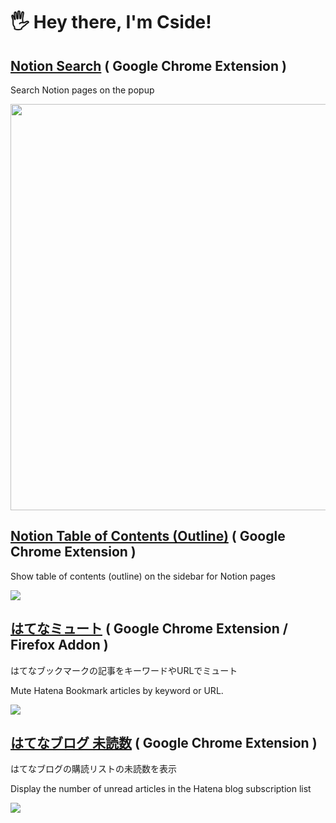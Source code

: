 # 🖐️ Hey there, I'm Cside!

## [Notion Search](https://github.com/Cside/chrome-notion-search) ( Google Chrome Extension )

Search Notion pages on the popup

<a href="https://github.com/Cside/notion-search">
  <img src="https://user-images.githubusercontent.com/315510/209901453-03629f48-d7a1-4c4f-aac0-e2b6b8705e26.gif" width="650px" />
</a>

## [Notion Table of Contents (Outline)](https://github.com/Cside/chrome-notion-table-of-contents) ( Google Chrome Extension )

Show table of contents (outline) on the sidebar for Notion pages

<a href="https://github.com/Cside/notion-table-of-contents"><img src="https://lh3.googleusercontent.com/HtP6RM2dPEvJAkRiiGLpojXjum47Z9f3HEW61SLD-5Fmpgq-aTZjKKSRw2xh-pQtxDeQlE9wT5IDtt7O-WfohIV2mg=w640-h400-e365-rj-sc0x00ffffff" /></a>

## [はてなミュート](https://github.com/Cside/hatena-mute) ( Google Chrome Extension / Firefox Addon )

はてなブックマークの記事をキーワードやURLでミュート

Mute Hatena Bookmark articles by keyword or URL.

<a href="https://github.com/Cside/hatena-mute"><img src="https://camo.githubusercontent.com/2763683e8b3c9deea9cf04e6b50fa7351fa61d6f2646b266826dc61c07dd91fe/68747470733a2f2f6c68332e676f6f676c6575736572636f6e74656e742e636f6d2f7947727675467a6c7a57755f5a477138494d51696f384c6863624c5a7738753850777a624954707368566b6c547471525f47716673723964515841735a5a71323764694f6d516567576c2d475078374a58517333314f766846773d773634302d683430302d653336352d726a2d736330783030666666666666" /></a>

## [はてなブログ 未読数](https://github.com/Cside/chrome-hatena-blog-unread-count) ( Google Chrome Extension )

はてなブログの購読リストの未読数を表示

Display the number of unread articles in the Hatena blog subscription list

<a href="https://github.com/Cside/chrome-hatena-blog-unread-count"><img src="https://user-images.githubusercontent.com/315510/220348695-0f3b8612-a5ae-414e-b884-5efafbc211ec.png" /></a>

